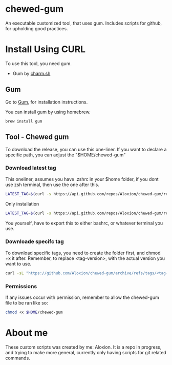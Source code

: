 # chewed-gum

An executable customized tool, that uses gum. Includes scripts for github, for upholding good practices.

# Install Using CURL

To use this tool, you need gum.

* Gum by [charm.sh](https://charm.sh/)

## Gum

Go to [Gum](https://github.com/charmbracelet/gum?tab=readme-ov-file#choose), for installation instructions.

You can install gum by using homebrew.

```
brew install gum
```

## Tool - Chewed gum

To download the release, you can use this one-liner.
If you want to declare a specific path, you can adjust the "$HOME/chewed-gum"
### Download latest tag
This oneliner, assumes you have .zshrc in your $home folder, if you dont use zsh terminal, then use the one after this.
```sh
LATEST_TAG=$(curl -s https://api.github.com/repos/Aloxion/chewed-gum/releases/latest | grep '"tag_name":' | sed -E 's/.*"([^"]+)".*/\1/') && mkdir -p $HOME/chewed-gum && curl -sL "https://github.com/Aloxion/chewed-gum/archive/refs/tags/${LATEST_TAG}.tar.gz" | tar -xzf - --strip-components=1 -C $HOME/chewed-gum && chmod +x $HOME/chewed-gum && (grep -q 'export PATH=$HOME/chewed-gum:$PATH' ~/.zshrc || echo 'export PATH=$HOME/chewed-gum:$PATH' >> ~/.zshrc) && source ~/.zshrc
```

Only installation
```sh
LATEST_TAG=$(curl -s https://api.github.com/repos/Aloxion/chewed-gum/releases/latest | grep '"tag_name":' | sed -E 's/.*"([^"]+)".*/\1/') && mkdir -p $HOME/chewed-gum && curl -sL "https://github.com/Aloxion/chewed-gum/archive/refs/tags/${LATEST_TAG}.tar.gz" | tar -xzf - --strip-components=1 -C $HOME/chewed-gum && chmod +x $HOME/chewed-gum
```

You yourself, have to export this to either bashrc, or whatever terminal you use.

### Downloade specifc tag
To download specific tags, you need to create the folder first, and chmod +x it after.
Remember, to replace \<tag-version>, with the actual version you want to use.
```sh
curl -sL "https://github.com/Aloxion/chewed-gum/archive/refs/tags/<tag-version>.tar.gz" | tar -xzf - --strip-components=1 -C $HOME/chewed-gum
```

### Permissions
If any issues occur with permission, remember to allow the chewed-gum file to be ran like so:

```sh
chmod +x $HOME/chewed-gum
```

# About me

These custom scripts was created by me: Aloxion. It is a repo in progress, and trying to make more general, currently only having scripts for git related commands.